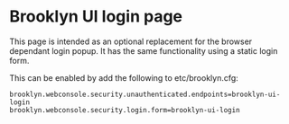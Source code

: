 # Brooklyn UI login page

This page is intended as an optional replacement for the browser dependant
login popup.  It has the same functionality using a static login form.

This can be enabled by add the following to etc/brooklyn.cfg:

```
brooklyn.webconsole.security.unauthenticated.endpoints=brooklyn-ui-login
brooklyn.webconsole.security.login.form=brooklyn-ui-login
```